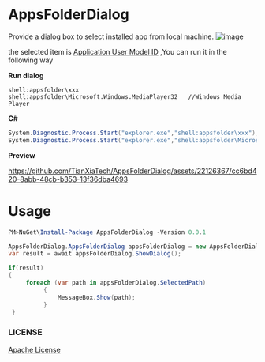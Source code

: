 # AppsFolderDialog

Provide a dialog box to select installed app from local machine.
![image](https://github.com/TianXiaTech/AppsFolderDialog/assets/22126367/26ad6a1e-3274-4ffa-80f0-2a9264a114e0)

the selected item is [Application User Model ID](https://learn.microsoft.com/en-us/windows/win32/shell/appids) ,You can run it in the following way

**Run dialog**
```
shell:appsfolder\xxx
shell:appsfolder\Microsoft.Windows.MediaPlayer32   //Windows Media Player
```

**C#**
```C#
System.Diagnostic.Process.Start("explorer.exe","shell:appsfolder\xxx");
System.Diagnostic.Process.Start("explorer.exe","shell:appsfolder\Microsoft.Windows.MediaPlayer32");  //Windows Media Player
```

**Preview**

https://github.com/TianXiaTech/AppsFolderDialog/assets/22126367/cc6bd420-8abb-48cb-b353-13f36dba4693

# Usage
```Powershell
PM>NuGet\Install-Package AppsFolderDialog -Version 0.0.1
```
```C#
AppsFolderDialog.AppsFolderDialog appsFolderDialog = new AppsFolderDialog.AppsFolderDialog();
var result = await appsFolderDialog.ShowDialog();

if(result)
{
     foreach (var path in appsFolderDialog.SelectedPath)
          {
              MessageBox.Show(path);
          }
 }
```

### LICENSE
[Apache License](LICENSE)

